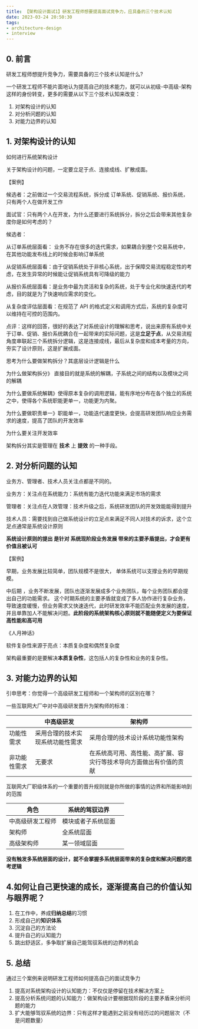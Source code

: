 ```yaml
---
title: 【架构设计面试1】研发工程师想要提高面试竞争力，应具备的三个技术认知
date: 2023-03-24 20:50:30
tags:
- architecture-design
- interview
---
```




## 0. 前言

研发工程师想提升竞争力，需要具备的三个技术认知是什么?

一个研发工程师不能片面地认为提高自己的技术能力，就可以从初级-中高级-架构这样的身份转变，更多的需要从以下三个技术认知来改变：

1. 对架构设计的认知
2. 对分析问题的认知
3. 对能力边界的认知

## 1. 对架构设计的认知

 如何进行系统架构设计

关于架构设计的问题，一定要立足于点、连接成线、扩散成面。

【案例】

候选者：之前做过一个交易流程系统，拆分成 订单系统、促销系统、报价系统，只有两个人在做开发工作

面试官：只有两个人在开发，为什么还要进行系统拆分，拆分之后会带来其他复杂度你是如何考虑的？

候选者：

从订单系统层面看： 业务不存在很多的迭代需求，如果耦合到整个交易系统中，在其他功能发布线上的时候会影响订单系统

从促销系统层面看：由于促销系统处于非核心系统，出于保障交易流程稳定性的考虑，在发生异常的时候能让促销系统具有可降级的能力

从报价系统层面看：是业务中最为灵活和复杂的系统，处于专业化和快速迭代的考虑，目的就是为了快速响应需求的变化。

从复杂度评估层面看：在规范了 API 的格式定义和调用方式后，系统的复杂度可以维持在可控的范围内。

点评：这样的回答，很好的表达了对系统设计的理解和思考，说出来原有系统中关于订单、促销、报价系统耦合在一起带来的实际问题，这是**立足于点**，从交易流程角度串联起三个系统拆分逻辑，这是连接成线，最后从复杂度和成本考量的方向，夯实了设计原则，这是扩展成面。



思考为什么要做架构拆分？其底层设计逻辑是什么

为什么做架构拆分》 直接目的就是系统的解耦，子系统之间的结构以及模块之间的解耦

为什么要做系统解耦》使得原本复杂的调用逻辑，能有序地分布在各个独立的系统之中，使得各个系统职能更单一，功能更为内聚。

为什么要做职责单一》职能单一，功能迭代速度更快，会提高研发团队响应业务需求的速度，提高了团队的开发效率

为什么要关注开发效率

架构拆分其实是管理在 **技术** 上 **提效** 的一种手段。

## 2. 对分析问题的认知

业务方、管理者、技术人员关注点都是不同的。

业务方：关注点在系统能力：系统有能力迭代功能来满足市场的需求

管理者：关注点在人效管理：技术升级之后，系统研发团队的开发效能能得到提升

技术人员：需要找到自己做系统设计的立足点来满足不同人对技术的诉求，这个立足点通常是系统设计原则

**系统设计原则的提出 是针对 系统现阶段业务发展 带来的主要矛盾提出，才会更有价值且被认可**

【案例】

早期，业务发展比较简单，团队规模不是很大， 单体系统可以支撑业务的早期规模。

中后期 ，业务不断发展，团队也逐渐发展成多个业务团队，每个业务团队都会提出自己的功能需求。
这个时期系统的主要矛盾就变成了多人协作进行复杂业务，导致速度缓慢，但业务需求又快速迭代，此时研发效率不能匹配业务发展的速度，并且单靠加人不能解决问题。**此阶段的系统架构核心原则就不能随便定义为要保证高性能和高可用**



《人月神话》

软件复杂性来源于亮点：本质复杂度和偶然复杂度

架构最重要的是要解决**本质复杂性**，这包括人的复杂性和业务的复杂性。

## 3. 对能力边界的认知

引申思考：你觉得一个高级研发工程师和一个架构师的区别在哪？

一些互联网大厂中对中高级研发晋升为架构师的标准：

|              | 中高级研发                       | 架构师                                                       |
| ------------ | -------------------------------- | ------------------------------------------------------------ |
| 功能性需求   | 采用合理的技术实现系统功能性需求 | 采用合理的技术设计系统功能性架构                             |
| 非功能性需求 | 无要求                           | 在系统高可用、高性能、高扩展、容灾行等技术导向方面做出有价值的贡献 |



互联网大厂职级体系的一个重要的晋升规则就是你所做的事情的边界和所能影响到的范围

| 角色             | 系统的驾驭边界     |      |
| ---------------- | ------------------ | ---- |
| 中高级研发工程师 | 模块或者子系统层面 |      |
| 架构师           | 全系统层面         |      |
| 高级架构师       | 某一领域层面       |      |

**没有触发多系统层面的设计，就不会掌握多系统层面带来的复杂度和解决问题的思考逻辑**





## 4.如何让自己更快速的成长，逐渐提高自己的价值认知与眼界呢？

1. 在工作中，养成**归纳总结**的习惯
2. 形成自己的**知识体系**
3. 沉淀自己的方法论
4. 提升自己的认知能力
5. 跳出舒适区，多争取扩展自己能驾驭系统的边界的机会

## 5. 总结

通过三个案例来说明研发工程师如何提高自己的面试竞争力

1. 提高对系统架构设计的认知能力：不仅仅是停留在技术解决方案上
2. 提高分析系统问题的认知能力：做架构设计要根据现阶段的主要矛盾来分析问题的能力
3. 扩大能够驾驭系统的边界：只有这样才能遇到之前没有经历过的问题层次（不是问题数量）